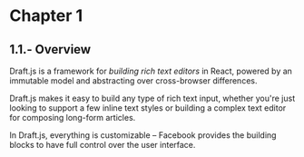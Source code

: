 # Chapter 1
## 1.1.- Overview
Draft.js is a framework for *building rich text editors* in React, powered by an immutable model and abstracting over cross-browser differences.

Draft.js makes it easy to build any type of rich text input, whether you're just looking to support a few inline text styles or building a complex text editor for composing long-form articles.

In Draft.js, everything is customizable – Facebook provides the building blocks to have full control over the user interface.